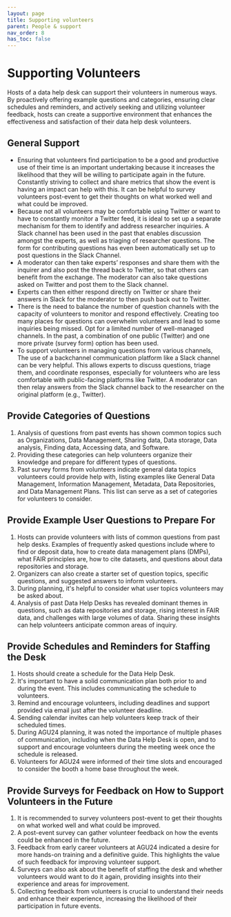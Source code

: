 ```yaml
---
layout: page
title: Supporting volunteers
parent: People & support
nav_order: 8
has_toc: false
---
```


# Supporting Volunteers

Hosts of a data help desk can support their volunteers in numerous ways. By
proactively offering example questions and categories, ensuring clear schedules
and reminders, and actively seeking and utilizing volunteer feedback, hosts can
create a supportive environment that enhances the effectiveness and satisfaction
of their data help desk volunteers.

## General Support

-   Ensuring that volunteers find participation to be a good and productive use
    of their time is an important undertaking because it increases the
    likelihood that they will be willing to participate again in the future.
    Constantly striving to collect and share metrics that show the event is
    having an impact can help with this. It can be helpful to survey volunteers
    post-event to get their thoughts on what worked well and what could be
    improved.
-   Because not all volunteers may be comfortable using Twitter or want to have
    to constantly monitor a Twitter feed, it is ideal to set up a separate
    mechanism for them to identify and address researcher inquiries. A Slack
    channel has been used in the past that enables discussion amongst the
    experts, as well as triaging of researcher questions. The form for
    contributing questions has even been automatically set up to post questions
    in the Slack Channel.
-   A moderator can then take experts’ responses and share them with the
    inquirer and also post the thread back to Twitter, so that others can
    benefit from the exchange. The moderator can also take questions asked on
    Twitter and post them to the Slack channel.
-   Experts can then either respond directly on Twitter or share their answers
    in Slack for the moderator to then push back out to Twitter.
-   There is the need to balance the number of question channels with the
    capacity of volunteers to monitor and respond effectively. Creating too many
    places for questions can overwhelm volunteers and lead to some inquiries
    being missed. Opt for a limited number of well-managed channels. In the
    past, a combination of one public (Twitter) and one more private (survey
    form) option has been used.
-   To support volunteers in managing questions from various channels, The use
    of a backchannel communication platform like a Slack channel can be very
    helpful. This allows experts to discuss questions, triage them, and
    coordinate responses, especially for volunteers who are less comfortable
    with public-facing platforms like Twitter. A moderator can then relay
    answers from the Slack channel back to the researcher on the original
    platform (e.g., Twitter).

## Provide Categories of Questions

1. Analysis of questions from past events has shown common topics such as
   Organizations, Data Management, Sharing data, Data storage, Data analysis,
   Finding data, Accessing data, and Software.
1. Providing these categories can help volunteers organize their knowledge and
   prepare for different types of questions.
1. Past survey forms from volunteers indicate general data topics volunteers
   could provide help with, listing examples like General Data Management,
   Information Management, Metadata, Data Repositories, and Data Management
   Plans. This list can serve as a set of categories for volunteers to consider.

## Provide Example User Questions to Prepare For

<!-- prettier-ignore -->
1. Hosts can provide volunteers with lists of common questions from past help
      desks. Examples of frequently asked questions include where to find or
      deposit data, how to create data management plans (DMPs), what FAIR
      principles are, how to cite datasets, and questions about data repositories
      and storage.
1. Organizers can also create a starter set of question topics, specific
      questions, and suggested answers to inform volunteers.
1. During planning, it's helpful to consider what user topics volunteers may be
      asked about.
1. Analysis of past Data Help Desks has revealed dominant themes in questions,
      such as data repositories and storage, rising interest in FAIR data, and
      challenges with large volumes of data. Sharing these insights can help
      volunteers anticipate common areas of inquiry.

## Provide Schedules and Reminders for Staffing the Desk

1. Hosts should create a schedule for the Data Help Desk.
1. It's important to have a solid communication plan both prior to and during
   the event. This includes communicating the schedule to volunteers.
1. Remind and encourage volunteers, including deadlines and support provided via
   email just after the volunteer deadline.
1. Sending calendar invites can help volunteers keep track of their scheduled
   times.
1. During AGU24 planning, it was noted the importance of multiple phases of
   communication, including when the Data Help Desk is open, and to support and
   encourage volunteers during the meeting week once the schedule is released.
1. Volunteers for AGU24 were informed of their time slots and encouraged to
   consider the booth a home base throughout the week.

## Provide Surveys for Feedback on How to Support Volunteers in the Future

1. It is recommended to survey volunteers post-event to get their thoughts on
   what worked well and what could be improved.
1. A post-event survey can gather volunteer feedback on how the events could be
   enhanced in the future.
1. Feedback from early career volunteers at AGU24 indicated a desire for more
   hands-on training and a definitive guide. This highlights the value of such
   feedback for improving volunteer support.
1. Surveys can also ask about the benefit of staffing the desk and whether
   volunteers would want to do it again, providing insights into their
   experience and areas for improvement.
1. Collecting feedback from volunteers is crucial to understand their needs and
   enhance their experience, increasing the likelihood of their participation in
   future events.
